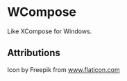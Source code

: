 WCompose
========

Like XCompose for Windows.



Attributions
------------

Icon by Freepik from www.flaticon.com 
